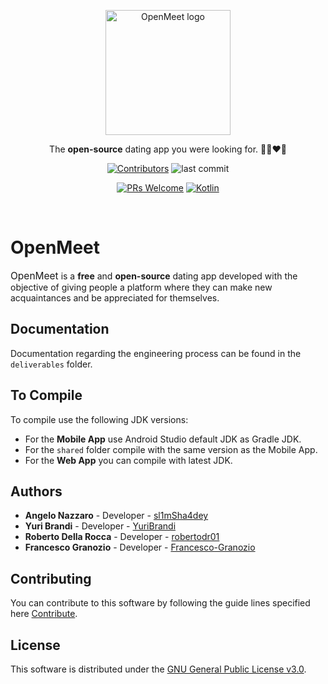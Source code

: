 <p align="center">
    <img width="200" src="./misc/openMeet_logo.png" alt="OpenMeet logo">
</p>

<p align="center">
 The <b>open-source</b> dating app you were looking for. 🤙🏻❤️🍆
</p>

<p align="center">
<a href="#"><img src="https://img.shields.io/github/contributors/sl1mSha4dey/openMeet_Classe03?style=for-the-badge" alt="Contributors"/></a>
<img src="https://img.shields.io/github/last-commit/sl1mSha4dey/openMeet_Classe03?style=for-the-badge" alt="last commit">
</p>
<p align="center">
<a href="#"><img src="https://img.shields.io/badge/PRs-welcome-brightgreen?style=for-the-badge" alt="PRs Welcome"/></a>
<a href="#"><img src="https://img.shields.io/badge/languages-Kotlin-blue?style=for-the-badge" alt="Kotlin"/></a>
</p>

<br>

# OpenMeet
<span style="font-size: 15.50px">OpenMeet</span> is a **free** and **open-source** dating app developed with the objective of giving people a platform where they can make new acquaintances and be appreciated for themselves. 

## Documentation

 Documentation regarding the engineering process can be found in the `deliverables` folder. 

 ## To Compile

To compile use the following JDK versions:

- For the **Mobile App** use Android Studio default JDK as Gradle JDK.
- For the `shared` folder compile with the same version as the Mobile App.
- For the **Web App** you can compile with latest JDK.

## Authors

 - **Angelo Nazzaro**   - Developer     - [sl1mSha4dey](https://github.com/sl1mSha4dey/)
 - **Yuri Brandi**      - Developer    - [YuriBrandi](https://github.com/YuriBrandi)
 - **Roberto Della Rocca**  - Developer - [robertodr01](https://github.com/robertodr01)
 - **Francesco Granozio**   - Developer - [Francesco-Granozio](https://github.com/Francesco-Granozio)

## Contributing
You can contribute to this software by following the guide lines specified here [Contribute](https://github.com/sl1mSha4dey/openMeet_Classe03/blob/main/contributing/CONTRIBUTING.MD).


## License
This software is distributed under the [GNU General Public License v3.0](LICENSE.md). 
